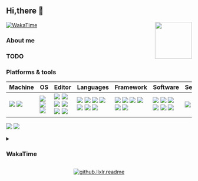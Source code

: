 ## Hi,there 🖖

<img align='right' src='https://cdn.jsdelivr.net/gh/llxlr/llxlr/.github/bg.png' width='100px'>

[![WakaTime](https://github.com/llxlr/llxlr/actions/workflows/waka.yml/badge.svg)](https://github.com/llxlr/llxlr/actions/workflows/waka.yml)

### About me

### TODO

<!--
- [x] Graduated from university
- [ ]  Find a job to support myself
-->

### Platforms & tools

<!-- https://simpleicons.org/ -->

| Machine                                                      | OS                                                           | Editor                                                       | Languages                                                    | Framework                                                    | Software                                                     | Service                                                      |
| :----------------------------------------------------------- | :----------------------------------------------------------- | ------------------------------------------------------------ | ------------------------------------------------------------ | ------------------------------------------------------------ | ------------------------------------------------------------ | ------------------------------------------------------------ |
| [![](https://img.shields.io/badge/-Dell-f0f6fc?style=flat-square&logo=dell&logoColor=blue)](https://www.dell.com/) [![](https://img.shields.io/badge/-Raspberry%20Pi-C51A4A?style=flat-square&logo=raspberry-pi&logoColor=white)](https://www.raspberrypi.org/) | [![](https://img.shields.io/badge/-Windows%2011-6ad1fe?style=flat-square&logo=microsoft&logoColor=white)](https://www.microsoft.com/windows/) [![](https://img.shields.io/badge/-Ubuntu%2022.04%20LTS-E95420?style=flat-square&logo=Ubuntu&logoColor=white)](https://ubuntu.com/) [![](https://img.shields.io/badge/-Arch%20Linux-1793D1?style=flat-square&logo=archlinux&logoColor=white)](https://archlinux.org/) | [![](https://img.shields.io/badge/-Visual%20Studio%20Code-blue?style=flat-square&logo=visual-studio-code&logoColor=white)](https://code.visualstudio.com/) [![](https://img.shields.io/badge/-PyCharm-000000?style=flat-square&logo=pycharm&logoColor=white)](https://www.jetbrains.com/pycharm/) [![](https://img.shields.io/badge/-GoLand-000000?style=flat-square&logo=goland&logoColor=white)](https://www.jetbrains.com/go/) [![](https://img.shields.io/badge/-Sublime%20Text-ff9800?style=flat-square&logo=sublimetext&logoColor=white)](https://www.sublimetext.com/) [![](https://img.shields.io/badge/-Neovim-8fff6d?style=flat-square&logo=neovim&logoColor=white)](https://neovim.io/) [![](https://img.shields.io/badge/-Jupyter-f37626?style=flat-square&logo=jupyter&logoColor=white)](https://jupyter.org/) | [![](https://img.shields.io/badge/-HTML5-e34f26?style=flat-square&logo=html5&logoColor=white)](https://html.spec.whatwg.org/) [![](https://img.shields.io/badge/-CSS3-1572b6?style=flat-square&logo=css3&logoColor=white)](https://www.w3.org/Style/CSS/) [![](https://img.shields.io/badge/-JavaScript-f7e018?style=flat-square&logo=javascript&logoColor=white)](https://www.ecma-international.org/) [![](https://img.shields.io/badge/-Python-yellow?style=flat-square&logo=python&logoColor=white)](https://www.python.org/) [![](https://img.shields.io/badge/-Golang-00add8?style=flat-square&logo=go&logoColor=white)](https://golang.org/) [![](https://img.shields.io/badge/-R-276dc3?style=flat-square&logo=R&logoColor=white)](https://www.r-project.org/) [![](https://img.shields.io/badge/-C-a8b9cc?style=flat-square&logo=c&logoColor=white)]() | [![](https://img.shields.io/badge/-PyTorch-ee4c2c?style=flat-square&logo=pytorch&logoColor=white)](https://pytorch.org/) [![](https://img.shields.io/badge/-Scikit%20Learn-f7931e?style=flat-square&logo=scikitlearn&logoColor=white)](https://scikit-learn.org/) [![](https://img.shields.io/badge/-TensorFlow-f38020?style=flat-square&logo=tensorflow&logoColor=white)](https://tensorflow.google.cn/) [![](https://img.shields.io/badge/-Vue.js-4fc08d?style=flat-square&logo=vuedotjs&logoColor=white)](https://vuejs.org/) [![](https://img.shields.io/badge/-FastAPI-009688?style=flat-square&logo=fastapi&logoColor=white)](https://fastapi.tiangolo.com/zh/) [![](https://img.shields.io/badge/-Flask-000000?style=flat-square&logo=flask&logoColor=white)](https://flask.palletsprojects.com/) | [![](https://img.shields.io/badge/-LaTeX-008080?style=flat-square&logo=latex&logoColor=white)](https://www.latex-project.org/) [![](https://img.shields.io/badge/-Node.js-43853d?style=flat-square&logo=nodedotjs&logoColor=white)](https://nodejs.org/) [![](https://img.shields.io/badge/-NPM-cb3837?style=flat-square&logo=npm&logoColor=white)](https://npmjs.com/) [![](https://img.shields.io/badge/-Miniconda-42B029?style=flat-square&logo=anaconda&logoColor=white)](https://conda.io/) [![](https://img.shields.io/badge/-Docker-2496ed?style=flat-square&logo=docker&logoColor=white)](https://www.docker.com/) [![](https://img.shields.io/badge/-Oracle-F80000?style=flat-square&logo=oracle&logoColor=white)](https://www.oracle.com/database/) | [![](https://img.shields.io/badge/-CloudFlare-f38020?style=flat-square&logo=cloudflare&logoColor=white)](https://www.cloudflare.com/) |

![](https://github-readme-stats.vercel.app/api?username=llxlr&include_all_commits=true&show_icons=true&hide_title=true&hide_border=true)
![](https://github-readme-stats.vercel.app/api/top-langs/?username=llxlr&theme=vue&layout=compact&hide_title=true&hide_border=true)

<details>
<summary><h3>WakaTime</h3></summary>
<!--START_SECTION:waka-->
![Code Time](http://img.shields.io/badge/Code%20Time-1%2C641%20hrs%204%20mins-blue)

**I'm a Night 🦉** 

```text
🌞 Morning    43 commits     ██░░░░░░░░░░░░░░░░░░░░░░░   10.7% 
🌆 Daytime    83 commits     █████░░░░░░░░░░░░░░░░░░░░   20.65% 
🌃 Evening    142 commits    ████████░░░░░░░░░░░░░░░░░   35.32% 
🌙 Night      134 commits    ████████░░░░░░░░░░░░░░░░░   33.33%

```
📅 **I'm Most Productive on Friday** 

```text
Monday       46 commits     ██░░░░░░░░░░░░░░░░░░░░░░░   11.44% 
Tuesday      63 commits     ████░░░░░░░░░░░░░░░░░░░░░   15.67% 
Wednesday    61 commits     ███░░░░░░░░░░░░░░░░░░░░░░   15.17% 
Thursday     63 commits     ████░░░░░░░░░░░░░░░░░░░░░   15.67% 
Friday       77 commits     ████░░░░░░░░░░░░░░░░░░░░░   19.15% 
Saturday     40 commits     ██░░░░░░░░░░░░░░░░░░░░░░░   9.95% 
Sunday       52 commits     ███░░░░░░░░░░░░░░░░░░░░░░   12.94%

```


📊 **This Week I Spent My Time On** 

```text
⌚︎ Time Zone: Asia/Shanghai

💬 Programming Languages: 
Other                    2 mins              ███████████░░░░░░░░░░░░░░   46.05% 
Go                       2 mins              ██████████░░░░░░░░░░░░░░░   39.89% 
JSON                     0 secs              ██░░░░░░░░░░░░░░░░░░░░░░░   7.61% 
go.mod                   0 secs              █░░░░░░░░░░░░░░░░░░░░░░░░   4.92% 
systemd                  0 secs              ░░░░░░░░░░░░░░░░░░░░░░░░░   1.53%

🔥 Editors: 
Sublime Text             3 mins              █████████████░░░░░░░░░░░░   55.19% 
GoLand                   2 mins              ███████████░░░░░░░░░░░░░░   44.81%

💻 Operating System: 
Windows                  5 mins              █████████████████████████   100.0%

```

**I Mostly Code in Python** 

```text
Python                   9 repos             █████████░░░░░░░░░░░░░░░░   36.0% 
JavaScript               5 repos             █████░░░░░░░░░░░░░░░░░░░░   20.0% 
HTML                     4 repos             ████░░░░░░░░░░░░░░░░░░░░░   16.0% 
TeX                      2 repos             ██░░░░░░░░░░░░░░░░░░░░░░░   8.0% 
Shell                    2 repos             ██░░░░░░░░░░░░░░░░░░░░░░░   8.0%

```



 Last Updated on 01/01/2023 00:35:00 UTC
<!--END_SECTION:waka-->
</details>

<p align="center">
  <a href="https://count.getloli.com/">
    <img src="https://count.getloli.com/get/@github.llxlr.readme?theme=rule34" alt="github.llxlr.readme">
  </a>
</p>
